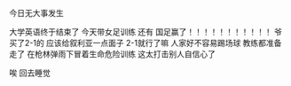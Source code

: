 今日无大事发生

大学英语终于结束了 今天带女足训练 还有 国足赢了！！！！！！！！！！！ 爷买了2-1的 应该给叙利亚一点面子 2-1就行了嘛 人家好不容易踢场球 教练都准备走了 在枪林弹雨下冒着生命危险训练 这太打击别人自信心了 

唉 回去睡觉